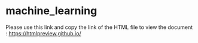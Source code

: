 # machine_learning

Please use this link and copy the link of the HTML file to view the document : https://htmlpreview.github.io/ 
